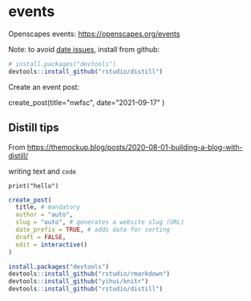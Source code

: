 # events
Openscapes events: <https://openscapes.org/events>

Note: to avoid [date issues](https://github.com/rstudio/distill/issues/315), install from github: 

```r
# install.packages("devtools")
devtools::install_github("rstudio/distill")
```

Create an event post: 

create_post(title="nwfsc", date="2021-09-17" )


## Distill tips

From <https://themockup.blog/posts/2020-08-01-building-a-blog-with-distill/>

writing text and `code`

`print("hello")`

```r
create_post(
  title, # mandatory
  author = "auto",
  slug = "auto", # generates a website slug (URL)
  date_prefix = TRUE, # adds date for sorting
  draft = FALSE, 
  edit = interactive()
)
```

```r
install.packages("devtools")
devtools::install_github("rstudio/rmarkdown")
devtools::install_github("yihui/knitr")
devtools::install_github("rstudio/distill")
```
